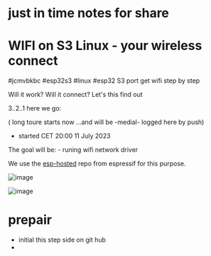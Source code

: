 # just in time notes for share

# WIFI on S3 Linux - your wireless connect 

#jcmvbkbc #esp32s3 #linux #esp32 S3 port get wifi step by step 

Will it work? Will it connect? Let's this find out 

3..2..1 here we go:

( long toure starts now ...and will be -medial- logged here by push)
- started CET 20:00 11 July 2023

The goal will be: - runing wifi network driver 

We use the [esp-hosted](https://github.com/espressif/esp-hosted) repo from espressif for this purpose. 

![image](https://github.com/ESP32DE/Boot-Linux-ESP32S3-Playground/assets/16070445/c464319a-b0f2-4156-ac4a-21e4d12b835f)

![image](https://github.com/ESP32DE/Boot-Linux-ESP32S3-Playground/assets/16070445/a7c6b0ce-67a2-4640-b937-2c0764197127)


# prepair

 - initial this step side on git hub
 - 
